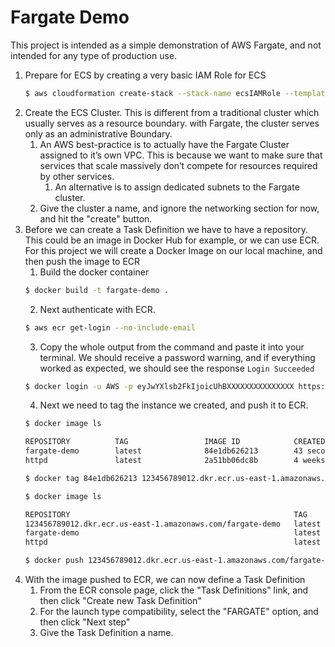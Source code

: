 # Fargate Demo
This project is intended as a simple demonstration of AWS Fargate, and not intended for any type of production use. 
1. Prepare for ECS by creating a very basic IAM Role for ECS
    ```bash
    $ aws cloudformation create-stack --stack-name ecsIAMRole --template-body file://CloudFormation/ecs-role.yml --capabilities CAPABILITY_AUTO_EXPAND CAPABILITY_NAMED_IAM
    ```
2. Create the ECS Cluster. This is different from a traditional cluster which usually serves as a resource boundary. with Fargate, the cluster serves only as an administrative Boundary.
	1. An AWS best-practice is to actually have the Fargate Cluster assigned to it’s own VPC. This is because we want to make sure that services that scale massively don’t compete for resources required by other services.
		1. An alternative is to assign dedicated subnets to the Fargate cluster.
	2. Give the cluster a name, and ignore the networking section for now, and hit the "create" button.
3. Before we can create a Task Definition we have to have a repository. This could be an image in Docker Hub for example, or we can use ECR. For this project we will create a Docker Image on our local machine, and then push the image to ECR
	1. Build the docker container
    ```bash
    $ docker build -t fargate-demo .
    ```
	2. Next authenticate with ECR.
    ```bash
    $ aws ecr get-login --no-include-email
    ```
	3. Copy the whole output from the command and paste it into your terminal. We should receive a password warning, and if everything worked as expected, we should see the response `Login Succeeded`
    ```bash
    $ docker login -u AWS -p eyJwYXlsb2FkIjoicUhBXXXXXXXXXXXXXXX https://123456789012.dkr.ecr.us-east-1.amazonaws.com
    ```
	4. Next we need to tag the instance we created, and push it to ECR.
    ```bash
    $ docker image ls
    
    REPOSITORY          TAG                 IMAGE ID            CREATED             SIZE
    fargate-demo        latest              84e1db626213        43 seconds ago      132MB
    httpd               latest              2a51bb06dc8b        4 weeks ago         132MB
    
    $ docker tag 84e1db626213 123456789012.dkr.ecr.us-east-1.amazonaws.com/fargate-demo
    
    $ docker image ls
    
    REPOSITORY                                                  TAG                 IMAGE ID            CREATED             SIZE
    123456789012.dkr.ecr.us-east-1.amazonaws.com/fargate-demo   latest              84e1db626213        2 minutes ago       132MB
    fargate-demo                                                latest              84e1db626213        2 minutes ago       132MB
    httpd                                                       latest              2a51bb06dc8b        4 weeks ago         132MB
    
    $ docker push 123456789012.dkr.ecr.us-east-1.amazonaws.com/fargate-demo
    ```
3. With the image pushed to ECR, we can now define a Task Definition
	1. From the ECR console page, click the "Task Definitions" link, and then click "Create new Task Definition"
	2. For the launch type compatibility, select the "FARGATE" option, and then click "Next step"
	3. Give the Task Definition a name.

